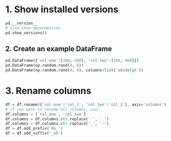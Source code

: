 # 1. Show installed versions
```python
pd.__version__
# also show dependencies
pd.show_versions()
```

## 2. Create an example DataFrame
```python
pd.DataFrame({'col one':[100, 200], 'col two':[300, 400]})
pd.DataFrame(np.random.rand(4, 8))
pd.DataFrame(np.random.rand(4, 8), columns=list('abcdefgh'))
```

# 3. Rename columns
```python
df = df.rename({'col one':'col_1', 'col two':'col_2'}, axis='columns')
# if you want to rename all columns, use:
df.columns = ['col_one', 'col_two']
df.columns = df.columns.str.replace(' ', '_')
df.columns = df.columns.str.replace('_', '-')
df = df.add_prefix('Oo_')
df = df.add_suffix('_oO')
```



